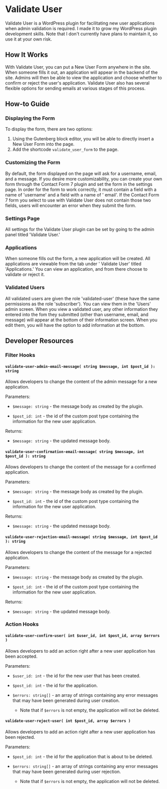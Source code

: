 # Validate User

Validate User is a WordPress plugin for facilitating new user applications when admin validation is required. I made it
to grow my WordPress plugin development skills. Note that I don't currently have plans to maintain it, so use it at your
own risk.

## How It Works

With Validate User, you can put a New User Form anywhere in the site. When someone fills it out, an application will
appear in the backend of the site. Admins will then be able to view the application and choose whether to confirm or
reject the user's application. Validate User also has several flexible options for sending emails at various stages of
this process.

## How-to Guide

### Displaying the Form

To display the form, there are two options:

1. Using the Gutenberg block editor, you will be able to directly insert a New User Form into the page.
2. Add the shortcode `validate_user_form` to the page.

### Customizing the Form

By default, the form displayed on the page will ask for a username, email, and a message. If you desire more
customizability, you can create your own form through the Contact Form 7 plugin and set the form in the settings page.
In order for the form to work correctly, it must contain a field with a name of 'username' and a field with a name of '
email'. If the Contact Form 7 form you select to use with Validate User does not contain those two fields, users will
encounter an error when they submit the form.

### Settings Page

All settings for the Validate User plugin can be set by going to the admin panel titled 'Validate User.'

### Applications

When someone fills out the form, a new application will be created. All applications are viewable from the tab under '
Validate User' titled 'Applications.' You can view an application, and from there choose to validate or reject it.

### Validated Users

All validated users are given the role 'validated-user' (these have the same permissions as the role 'subscriber'). You
can view them in the 'Users' admin screen. When you view a validated user, any other information they entered into the
fom they submitted (other than username, email, and message) will appear at the bottom of their information screen. When
you edit them, you will have the option to add information at the bottom.

## Developer Resources

### Filter Hooks

#### `validate-user-admin-email-message( string $message, int $post_id ): string`

Allows developers to change the content of the admin message for a new application.

Parameters:

- `$message: string` - the message body as created by the plugin.

- `$post_id: int` - the id of the custom post type containing the information for the new user application.

Returns:

- `$message: string` - the updated message body.

#### `validate-user-confirmation-email-message( string $message, int $post_id ): string`

Allows developers to change the content of the message for a confirmed application.

Parameters:

- `$message: string` - the message body as created by the plugin.

- `$post_id: int` - the id of the custom post type containing the information for the new user application.

Returns:

- `$message: string` - the updated message body.

#### `validate-user-rejection-email-message( string $message, int $post_id ): string`

Allows developers to change the content of the message for a rejected application.

Parameters:

- `$message: string` - the message body as created by the plugin.

- `$post_id: int` - the id of the custom post type containing the information for the new user application.

Returns:

- `$message: string` - the updated message body.

### Action Hooks
#### `validate-user-confirm-user( int $user_id, int $post_id, array $errors )`
Allows developers to add an action right after a new user application has been accepted.

Parameters:

- `$user_id: int` - the id for the new user that has been created.

- `$post_id: int` - the id for the application. 

- `$errors: string[]` - an array of strings containing any error messages that may have been generated during user creation.
  - Note that if `$errors` is not empty, the application will not be deleted.

#### `validate-user-reject-user( int $post_id, array $errors )`
Allows developers to add an action right after a new user application has been rejected.

Parameters:

- `$post_id: int` - the id for the application that is about to be deleted.

- `$errors: string[]` - an array of strings containing any error messages that may have been generated during user rejection.
    - Note that if `$errors` is not empty, the application will not be deleted.
